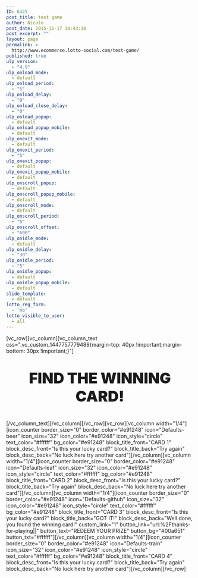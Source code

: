 ```yaml
---
ID: 6425
post_title: test game
author: Nicolo
post_date: 2015-11-17 10:43:10
post_excerpt: ""
layout: page
permalink: >
  http://www.ecommerce.lotto-social.com/test-game/
published: true
ulp_version:
  - "4.9"
ulp_onload_mode:
  - default
ulp_onload_period:
  - "5"
ulp_onload_delay:
  - "0"
ulp_onload_close_delay:
  - "0"
ulp_onload_popup:
  - default
ulp_onload_popup_mobile:
  - default
ulp_onexit_mode:
  - default
ulp_onexit_period:
  - "5"
ulp_onexit_popup:
  - default
ulp_onexit_popup_mobile:
  - default
ulp_onscroll_popup:
  - default
ulp_onscroll_popup_mobile:
  - default
ulp_onscroll_mode:
  - default
ulp_onscroll_period:
  - "5"
ulp_onscroll_offset:
  - "600"
ulp_onidle_mode:
  - default
ulp_onidle_delay:
  - "30"
ulp_onidle_period:
  - "5"
ulp_onidle_popup:
  - default
ulp_onidle_popup_mobile:
  - default
slide_template:
  - default
lotto_reg_form:
  - 'no'
lotto_visible_to_user:
  - all
---
```

[vc_row][vc_column][vc_column_text css=".vc_custom_1447757779488{margin-top: 40px !important;margin-bottom: 30px !important;}"]
<p style="text-align: center; font-weight: 900; font-size: 40px;">FIND THE WINNING CARD!</p>
[/vc_column_text][/vc_column][/vc_row][vc_row][vc_column width="1/4"][icon_counter border_size="0" border_color="#e91248" icon="Defaults-beer" icon_size="32" icon_color="#e91248" icon_style="circle" text_color="#ffffff" bg_color="#e91248" block_title_front="CARD 1" block_desc_front="Is this your lucky card?" block_title_back="Try again" block_desc_back="No luck here try another card"][/vc_column][vc_column width="1/4"][icon_counter border_size="0" border_color="#e91248" icon="Defaults-leaf" icon_size="32" icon_color="#e91248" icon_style="circle" text_color="#ffffff" bg_color="#e91248" block_title_front="CARD 2" block_desc_front="Is this your lucky card?" block_title_back="Try again" block_desc_back="No luck here try another card"][/vc_column][vc_column width="1/4"][icon_counter border_size="0" border_color="#e91248" icon="Defaults-github" icon_size="32" icon_color="#e91248" icon_style="circle" text_color="#ffffff" bg_color="#e91248" block_title_front="CARD 3" block_desc_front="Is this your lucky card?" block_title_back="GOT IT!" block_desc_back="Well done, you found the winning card!" custom_link="1" button_link="url:%2Fthanks-for-playing||" button_text="REDEEM YOUR PRIZE" button_bg="#00a651" button_txt="#ffffff"][/vc_column][vc_column width="1/4"][icon_counter border_size="0" border_color="#e91248" icon="Defaults-train" icon_size="32" icon_color="#e91248" icon_style="circle" text_color="#ffffff" bg_color="#e91248" block_title_front="CARD 4" block_desc_front="Is this your lucky card?" block_title_back="Try again" block_desc_back="No luck here try another card"][/vc_column][/vc_row]
